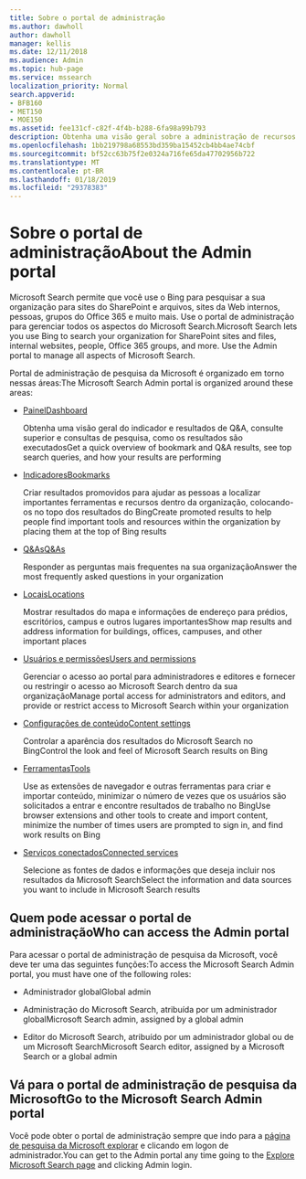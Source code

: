 ```yaml
---
title: Sobre o portal de administração
ms.author: dawholl
author: dawholl
manager: kellis
ms.date: 12/11/2018
ms.audience: Admin
ms.topic: hub-page
ms.service: mssearch
localization_priority: Normal
search.appverid:
- BFB160
- MET150
- MOE150
ms.assetid: fee131cf-c82f-4f4b-b288-6fa98a99b793
description: Obtenha uma visão geral sobre a administração de recursos de portal e acessar as permissões disponíveis com o Microsoft Search
ms.openlocfilehash: 1bb219798a68553bd359ba15452cb4bb4ae74cbf
ms.sourcegitcommit: bf52cc63b75f2e0324a716fe65da47702956b722
ms.translationtype: MT
ms.contentlocale: pt-BR
ms.lasthandoff: 01/18/2019
ms.locfileid: "29378383"
---
```

# <a name="about-the-admin-portal"></a><span data-ttu-id="424a3-103">Sobre o portal de administração</span><span class="sxs-lookup"><span data-stu-id="424a3-103">About the Admin portal</span></span>

<span data-ttu-id="424a3-p101">Microsoft Search permite que você use o Bing para pesquisar a sua organização para sites do SharePoint e arquivos, sites da Web internos, pessoas, grupos do Office 365 e muito mais. Use o portal de administração para gerenciar todos os aspectos do Microsoft Search.</span><span class="sxs-lookup"><span data-stu-id="424a3-p101">Microsoft Search lets you use Bing to search your organization for SharePoint sites and files, internal websites, people, Office 365 groups, and more. Use the Admin portal to manage all aspects of Microsoft Search.</span></span>
  
<span data-ttu-id="424a3-106">Portal de administração de pesquisa da Microsoft é organizado em torno nessas áreas:</span><span class="sxs-lookup"><span data-stu-id="424a3-106">The Microsoft Search Admin portal is organized around these areas:</span></span>
  
- [<span data-ttu-id="424a3-107">Painel</span><span class="sxs-lookup"><span data-stu-id="424a3-107">Dashboard</span></span>](get-insights.md)
    
    <span data-ttu-id="424a3-108">Obtenha uma visão geral do indicador e resultados de Q&A, consulte superior e consultas de pesquisa, como os resultados são executados</span><span class="sxs-lookup"><span data-stu-id="424a3-108">Get a quick overview of bookmark and Q&A results, see top search queries, and how your results are performing</span></span>
    
- [<span data-ttu-id="424a3-109">Indicadores</span><span class="sxs-lookup"><span data-stu-id="424a3-109">Bookmarks</span></span>](create-and-manage-bookmarks.md)
    
    <span data-ttu-id="424a3-110">Criar resultados promovidos para ajudar as pessoas a localizar importantes ferramentas e recursos dentro da organização, colocando-os no topo dos resultados do Bing</span><span class="sxs-lookup"><span data-stu-id="424a3-110">Create promoted results to help people find important tools and resources within the organization by placing them at the top of Bing results</span></span>
    
- [<span data-ttu-id="424a3-111">Q&As</span><span class="sxs-lookup"><span data-stu-id="424a3-111">Q&As</span></span>](create-and-manage-qas.md)
    
    <span data-ttu-id="424a3-112">Responder as perguntas mais frequentes na sua organização</span><span class="sxs-lookup"><span data-stu-id="424a3-112">Answer the most frequently asked questions in your organization</span></span>
    
- [<span data-ttu-id="424a3-113">Locais</span><span class="sxs-lookup"><span data-stu-id="424a3-113">Locations</span></span>](add-a-location.md)
    
    <span data-ttu-id="424a3-114">Mostrar resultados do mapa e informações de endereço para prédios, escritórios, campus e outros lugares importantes</span><span class="sxs-lookup"><span data-stu-id="424a3-114">Show map results and address information for buildings, offices, campuses, and other important places</span></span>
    
- [<span data-ttu-id="424a3-115">Usuários e permissões</span><span class="sxs-lookup"><span data-stu-id="424a3-115">Users and permissions</span></span>](add-users.md)
    
    <span data-ttu-id="424a3-116">Gerenciar o acesso ao portal para administradores e editores e fornecer ou restringir o acesso ao Microsoft Search dentro da sua organização</span><span class="sxs-lookup"><span data-stu-id="424a3-116">Manage portal access for administrators and editors, and provide or restrict access to Microsoft Search within your organization</span></span>
    
- [<span data-ttu-id="424a3-117">Configurações de conteúdo</span><span class="sxs-lookup"><span data-stu-id="424a3-117">Content settings</span></span>](content-settings.md)
    
    <span data-ttu-id="424a3-118">Controlar a aparência dos resultados do Microsoft Search no Bing</span><span class="sxs-lookup"><span data-stu-id="424a3-118">Control the look and feel of Microsoft Search results on Bing</span></span>
    
- [<span data-ttu-id="424a3-119">Ferramentas</span><span class="sxs-lookup"><span data-stu-id="424a3-119">Tools</span></span>](admin-portal-tools.md)
    
    <span data-ttu-id="424a3-120">Use as extensões de navegador e outras ferramentas para criar e importar conteúdo, minimizar o número de vezes que os usuários são solicitados a entrar e encontre resultados de trabalho no Bing</span><span class="sxs-lookup"><span data-stu-id="424a3-120">Use browser extensions and other tools to create and import content, minimize the number of times users are prompted to sign in, and find work results on Bing</span></span>
    
- [<span data-ttu-id="424a3-121">Serviços conectados</span><span class="sxs-lookup"><span data-stu-id="424a3-121">Connected services</span></span>](connected-services.md)
    
    <span data-ttu-id="424a3-122">Selecione as fontes de dados e informações que deseja incluir nos resultados da Microsoft Search</span><span class="sxs-lookup"><span data-stu-id="424a3-122">Select the information and data sources you want to include in Microsoft Search results</span></span>
    
## <a name="who-can-access-the-admin-portal"></a><span data-ttu-id="424a3-123">Quem pode acessar o portal de administração</span><span class="sxs-lookup"><span data-stu-id="424a3-123">Who can access the Admin portal</span></span>

<span data-ttu-id="424a3-124">Para acessar o portal de administração de pesquisa da Microsoft, você deve ter uma das seguintes funções:</span><span class="sxs-lookup"><span data-stu-id="424a3-124">To access the Microsoft Search Admin portal, you must have one of the following roles:</span></span>
  
- <span data-ttu-id="424a3-125">Administrador global</span><span class="sxs-lookup"><span data-stu-id="424a3-125">Global admin</span></span>
    
- <span data-ttu-id="424a3-126">Administração do Microsoft Search, atribuída por um administrador global</span><span class="sxs-lookup"><span data-stu-id="424a3-126">Microsoft Search admin, assigned by a global admin</span></span>
    
- <span data-ttu-id="424a3-127">Editor do Microsoft Search, atribuído por um administrador global ou de um Microsoft Search</span><span class="sxs-lookup"><span data-stu-id="424a3-127">Microsoft Search editor, assigned by a Microsoft Search or a global admin</span></span>
    
## <a name="go-to-the-microsoft-search-admin-portal"></a><span data-ttu-id="424a3-128">Vá para o portal de administração de pesquisa da Microsoft</span><span class="sxs-lookup"><span data-stu-id="424a3-128">Go to the Microsoft Search Admin portal</span></span>

<span data-ttu-id="424a3-129">Você pode obter o portal de administração sempre que indo para a [página de pesquisa da Microsoft explorar](https://www.bing.com/business/explore) e clicando em logon de administrador.</span><span class="sxs-lookup"><span data-stu-id="424a3-129">You can get to the Admin portal any time going to the [Explore Microsoft Search page](https://www.bing.com/business/explore) and clicking Admin login.</span></span> 